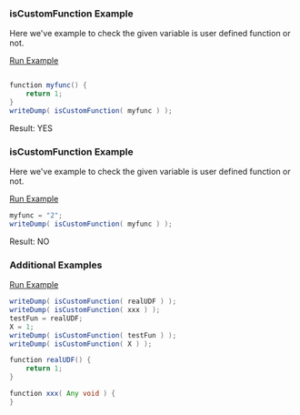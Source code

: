 ### isCustomFunction Example

Here we've example to check the given variable is user defined function or not.

<a href="https://try.boxlang.io/?code=eJzjSivNSy7JzM9TyK0EMTU0Faq5OItSS0qL8hQMrblqucqLMktSXUpzCzQUMoudS4tL8nPdoHo0oJoUNBU0rbkA0i0ZNg%3D%3D" target="_blank">Run Example</a>

```java

function myfunc() {
	return 1;
}
writeDump( isCustomFunction( myfunc ) );

```

Result: YES

### isCustomFunction Example

Here we've example to check the given variable is user defined function or not.

<a href="https://try.boxlang.io/?code=eJzLrUwrzUtWsFVQMlKy5iovyixJdSnNLdBQyCx2Li0uyc91A0qXZObnaSjkQpRqKmhacwEABtYSIg%3D%3D" target="_blank">Run Example</a>

```java
myfunc = "2";
writeDump( isCustomFunction( myfunc ) );

```

Result: NO

### Additional Examples

<a href="https://try.boxlang.io/?code=eJwrL8osSXUpzS3QUMgsdi4tLsnPdSvNSy7JzM%2FTUChKTcwJdXFT0FTQtOYqx6eyoqICoqoktbgEKKxgC9NszRUB5BgS0A%2FTRtimCIgarjSoCMweDU2Fai7OotSS0qI8kHW1SEqArtNQcMyrVCjLz0xRACms5QIAOE1SOA%3D%3D" target="_blank">Run Example</a>

```java
writeDump( isCustomFunction( realUDF ) );
writeDump( isCustomFunction( xxx ) );
testFun = realUDF;
X = 1;
writeDump( isCustomFunction( testFun ) );
writeDump( isCustomFunction( X ) );

function realUDF() {
	return 1;
}

function xxx( Any void ) {
}

```


